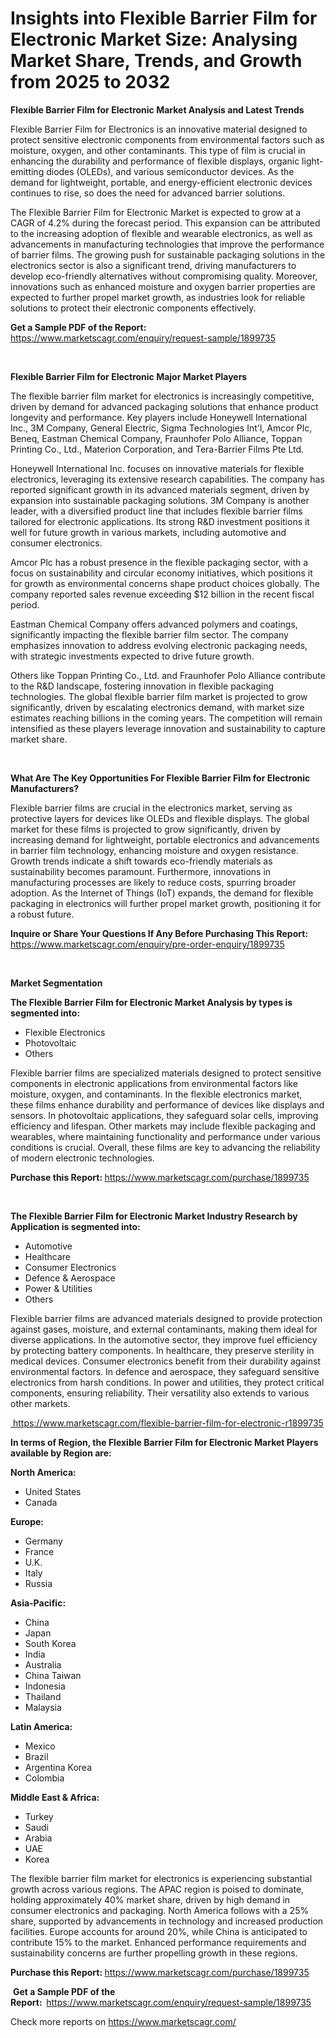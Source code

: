 <p><h1>Insights into Flexible Barrier Film for Electronic Market Size: Analysing Market Share, Trends, and Growth from 2025 to 2032</h1></p><p><strong>Flexible Barrier Film for Electronic Market Analysis and Latest Trends</strong></p>
<p><p>Flexible Barrier Film for Electronics is an innovative material designed to protect sensitive electronic components from environmental factors such as moisture, oxygen, and other contaminants. This type of film is crucial in enhancing the durability and performance of flexible displays, organic light-emitting diodes (OLEDs), and various semiconductor devices. As the demand for lightweight, portable, and energy-efficient electronic devices continues to rise, so does the need for advanced barrier solutions.</p><p>The Flexible Barrier Film for Electronic Market is expected to grow at a CAGR of 4.2% during the forecast period. This expansion can be attributed to the increasing adoption of flexible and wearable electronics, as well as advancements in manufacturing technologies that improve the performance of barrier films. The growing push for sustainable packaging solutions in the electronics sector is also a significant trend, driving manufacturers to develop eco-friendly alternatives without compromising quality. Moreover, innovations such as enhanced moisture and oxygen barrier properties are expected to further propel market growth, as industries look for reliable solutions to protect their electronic components effectively.</p></p>
<p><strong>Get a Sample PDF of the Report:&nbsp;</strong> <a href="https://www.marketscagr.com/enquiry/request-sample/1899735?utm_campaign=2241&utm_medium=2&utm_source=Github&utm_content=ia&utm_term=13022025&utm_id=flexible-barrier-film-for-electronic">https://www.marketscagr.com/enquiry/request-sample/1899735</a></p>
<p>&nbsp;</p>
<p><strong>Flexible Barrier Film for Electronic Major Market Players</strong></p>
<p><p>The flexible barrier film market for electronics is increasingly competitive, driven by demand for advanced packaging solutions that enhance product longevity and performance. Key players include Honeywell International Inc., 3M Company, General Electric, Sigma Technologies Int'l, Amcor Plc, Beneq, Eastman Chemical Company, Fraunhofer Polo Alliance, Toppan Printing Co., Ltd., Materion Corporation, and Tera-Barrier Films Pte Ltd.</p><p>Honeywell International Inc. focuses on innovative materials for flexible electronics, leveraging its extensive research capabilities. The company has reported significant growth in its advanced materials segment, driven by expansion into sustainable packaging solutions. 3M Company is another leader, with a diversified product line that includes flexible barrier films tailored for electronic applications. Its strong R&D investment positions it well for future growth in various markets, including automotive and consumer electronics.</p><p>Amcor Plc has a robust presence in the flexible packaging sector, with a focus on sustainability and circular economy initiatives, which positions it for growth as environmental concerns shape product choices globally. The company reported sales revenue exceeding $12 billion in the recent fiscal period.</p><p>Eastman Chemical Company offers advanced polymers and coatings, significantly impacting the flexible barrier film sector. The company emphasizes innovation to address evolving electronic packaging needs, with strategic investments expected to drive future growth.</p><p>Others like Toppan Printing Co., Ltd. and Fraunhofer Polo Alliance contribute to the R&D landscape, fostering innovation in flexible packaging technologies. The global flexible barrier film market is projected to grow significantly, driven by escalating electronics demand, with market size estimates reaching billions in the coming years. The competition will remain intensified as these players leverage innovation and sustainability to capture market share.</p></p>
<p>&nbsp;</p>
<p><strong>What Are The Key Opportunities For Flexible Barrier Film for Electronic Manufacturers?</strong></p>
<p><p>Flexible barrier films are crucial in the electronics market, serving as protective layers for devices like OLEDs and flexible displays. The global market for these films is projected to grow significantly, driven by increasing demand for lightweight, portable electronics and advancements in barrier film technology, enhancing moisture and oxygen resistance. Growth trends indicate a shift towards eco-friendly materials as sustainability becomes paramount. Furthermore, innovations in manufacturing processes are likely to reduce costs, spurring broader adoption. As the Internet of Things (IoT) expands, the demand for flexible packaging in electronics will further propel market growth, positioning it for a robust future.</p></p>
<p><strong>Inquire or Share Your Questions If Any Before Purchasing This Report:</strong> <a href="https://www.marketscagr.com/enquiry/pre-order-enquiry/1899735?utm_campaign=2241&utm_medium=2&utm_source=Github&utm_content=ia&utm_term=13022025&utm_id=flexible-barrier-film-for-electronic">https://www.marketscagr.com/enquiry/pre-order-enquiry/1899735</a></p>
<p>&nbsp;</p>
<p><strong>Market Segmentation</strong></p>
<p><strong>The Flexible Barrier Film for Electronic Market Analysis by types is segmented into:</strong></p>
<p><ul><li>Flexible Electronics</li><li>Photovoltaic</li><li>Others</li></ul></p>
<p><p>Flexible barrier films are specialized materials designed to protect sensitive components in electronic applications from environmental factors like moisture, oxygen, and contaminants. In the flexible electronics market, these films enhance durability and performance of devices like displays and sensors. In photovoltaic applications, they safeguard solar cells, improving efficiency and lifespan. Other markets may include flexible packaging and wearables, where maintaining functionality and performance under various conditions is crucial. Overall, these films are key to advancing the reliability of modern electronic technologies.</p></p>
<p><strong>Purchase this Report:&nbsp;</strong><a href="https://www.marketscagr.com/purchase/1899735?utm_campaign=2241&utm_medium=2&utm_source=Github&utm_content=ia&utm_term=13022025&utm_id=flexible-barrier-film-for-electronic">https://www.marketscagr.com/purchase/1899735</a></p>
<p>&nbsp;</p>
<p><strong>The Flexible Barrier Film for Electronic Market Industry Research by Application is segmented into:</strong></p>
<p><ul><li>Automotive</li><li>Healthcare</li><li>Consumer Electronics</li><li>Defence & Aerospace</li><li>Power & Utilities</li><li>Others</li></ul></p>
<p><p>Flexible barrier films are advanced materials designed to provide protection against gases, moisture, and external contaminants, making them ideal for diverse applications. In the automotive sector, they improve fuel efficiency by protecting battery components. In healthcare, they preserve sterility in medical devices. Consumer electronics benefit from their durability against environmental factors. In defence and aerospace, they safeguard sensitive electronics from harsh conditions. In power and utilities, they protect critical components, ensuring reliability. Their versatility also extends to various other markets.</p></p>
<p><a href="https://www.marketscagr.com/flexible-barrier-film-for-electronic-r1899735?utm_campaign=2241&utm_medium=2&utm_source=Github&utm_content=ia&utm_term=13022025&utm_id=flexible-barrier-film-for-electronic">&nbsp;https://www.marketscagr.com/flexible-barrier-film-for-electronic-r1899735</a></p>
<p><strong>In terms of Region, the Flexible Barrier Film for Electronic Market Players available by Region are:</strong></p>
<p>
    <p> <strong> North America: </strong>
        <ul>
            <li>United States</li>
            <li>Canada</li>
        </ul>
        </p> 
    <p> <strong> Europe: </strong>
        <ul>
            <li>Germany</li>
            <li>France</li>
            <li>U.K.</li>
            <li>Italy</li>
            <li>Russia</li>
        </ul>
        </p> 
    <p> <strong> Asia-Pacific: </strong>
        <ul>
            <li>China</li>
            <li>Japan</li>
            <li>South Korea</li>
            <li>India</li>
            <li>Australia</li>
            <li>China Taiwan</li>
            <li>Indonesia</li>
            <li>Thailand</li>
            <li>Malaysia</li>
        </ul>
        </p> 
    <p> <strong> Latin America: </strong>
        <ul>
            <li>Mexico</li>
            <li>Brazil</li>
            <li>Argentina Korea</li>
            <li>Colombia</li>
        </ul>
        </p> 
    <p> <strong> Middle East & Africa: </strong>
        <ul>
            <li>Turkey</li>
            <li>Saudi</li>
            <li>Arabia</li>
            <li>UAE</li>
            <li>Korea</li>
        </ul>
    </p>
    </p>
<p><p>The flexible barrier film market for electronics is experiencing substantial growth across various regions. The APAC region is poised to dominate, holding approximately 40% market share, driven by high demand in consumer electronics and packaging. North America follows with a 25% share, supported by advancements in technology and increased production facilities. Europe accounts for around 20%, while China is anticipated to contribute 15% to the market. Enhanced performance requirements and sustainability concerns are further propelling growth in these regions.</p></p>
<p><strong>Purchase this Report: </strong><a href="https://www.marketscagr.com/purchase/1899735?utm_campaign=2241&utm_medium=2&utm_source=Github&utm_content=ia&utm_term=13022025&utm_id=flexible-barrier-film-for-electronic">https://www.marketscagr.com/purchase/1899735</a></p>
<p>&nbsp;<strong>Get a Sample PDF of the Report:&nbsp;&nbsp;</strong><a href="https://www.marketscagr.com/enquiry/request-sample/1899735?utm_campaign=2241&utm_medium=2&utm_source=Github&utm_content=ia&utm_term=13022025&utm_id=flexible-barrier-film-for-electronic">https://www.marketscagr.com/enquiry/request-sample/1899735</a></p>
<p><strong></strong></p>
<p>Check more reports on <a href="https://www.marketscagr.com/?utm_campaign=2241&utm_medium=2&utm_source=Github&utm_content=ia&utm_term=13022025&utm_id=flexible-barrier-film-for-electronic">https://www.marketscagr.com/</a></p>